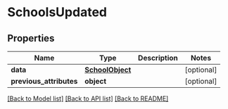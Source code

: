 # SchoolsUpdated

## Properties
Name | Type | Description | Notes
------------ | ------------- | ------------- | -------------
**data** | [**SchoolObject**](SchoolObject.md) |  | [optional] 
**previous_attributes** | **object** |  | [optional] 

[[Back to Model list]](../README.md#documentation-for-models) [[Back to API list]](../README.md#documentation-for-api-endpoints) [[Back to README]](../README.md)


